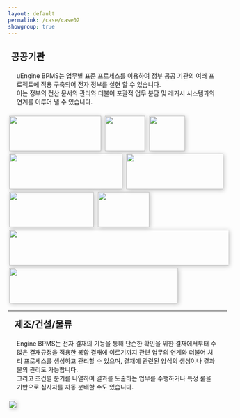 ```yaml
---
layout: default
permalink: /case/case02
showgroup: true
---
```


<h2 style="margin-left: 7px;">공공기관</h2>
<p style="margin:20px;"> uEngine BPMS는 업무별 표준 프로세스를 이용하여 정부 공공 기관의 여러 프로젝트에 적용 구축되어 전자 정부를 실현 할 수 있습니다. <br>
이는 정부의 전산 문서의 관리와 더불어 포괄적 업무 분담 및 레거시 시스템과의 연계를 이루어 낼 수 있습니다. </p>

<img src='http://cfile9.uf.tistory.com/original/27631737523BDEB427B373' style="margin: 3px; width: 210.5px; height:81.5px; box-shadow: 2px 2px 10px silver;"> 
<img src='http://cfile28.uf.tistory.com/image/215C3F42561B7B0C3306F6' style="margin: 3px; width: 92px; height:81.5px; box-shadow: 2px 2px 10px silver;"> 
<img src='http://cfile23.uf.tistory.com/image/151C984A4F5D56770F7448' style="margin: 3px; width: 81.7px; height:81.5px; box-shadow: 2px 2px 10px silver;">
<img src='http://www.mpress.kr/news/photo/201512/1742_1069_2636.jpg' style="margin: 3px; width: 259.5px; height:81.5px; box-shadow: 2px 2px 10px silver;">
<img src='http://img.etnews.com/photonews/1611/880801_20161109162921_634_0001.jpg' style="margin: 3px; width: 222.8px; height:81.5px; box-shadow: 2px 2px 10px silver;">
<img src='https://www.ifez.go.kr/images/site/frt/sub/m7/bi_tab_img01.jpg' style="margin: 3px; width: 193.6px; height:81.5px; box-shadow: 2px 2px 10px silver;">
<img src='http://pimage.design.co.kr/cms/contents/direct/info_id/46827/1233731686111.jpg' style="margin: 3px; width: 118.8px; height:81.5px; box-shadow: 2px 2px 10px silver;">
<img src='http://cdn.besuccess.com/wp-content/uploads/2015/05/%EC%9D%B4%EB%8B%88%EC%85%9C%EA%B5%AD%EB%AC%B8%EC%A1%B0%ED%95%A9.png' style="margin: 3px; width: 526px; height:81.5px; box-shadow: 2px 2px 10px silver;">
<img src='http://www.alio.go.kr/upload/report/2017/04/10/2017041008437700/%ED%95%9C%EA%B5%AD%ED%8A%B9%ED%97%88%EC%A0%95%EB%B3%B4%EC%9B%90%20ci.jpg' style="margin: 3px; width: 387.5px; height:81.5px; box-shadow: 2px 2px 10px silver;">  


- - -       
   


<h2 style="margin-left: 15px; margin-top: 7px;">제조/건설/물류</h2>
<p style="margin:20px;">  Engine BPMS는 전자 결재의 기능을 통해 단순한 확인을 위한 결재에서부터 수많은 결재규정을 적용한 복합 결재에 이르기까지 관련 업무의 연계와 더불어 처리 프로세스를 생성하고 관리할 수 있으며, 결재에 관련된 양식의 생성이나 결과물의 관리도 가능합니다. <br>
그리고 조건별 분기를 나열하여 결과를 도출하는 업무를 수행하거나 특정 룰을 기반으로 심사자를 자동 분배할 수도 있습니다. </p>   
<img src='http://l.incru.it/2008/12/%EB%8C%80%ED%95%9C%EC%83%9D%EB%AA%85(%EA%B0%80%EB%A1%9C).jpg' style="margin: 3px; box-shadow: 2px 2px 10px silver;">
